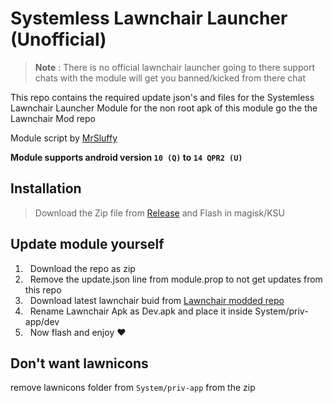 # Systemless Lawnchair Launcher (Unofficial)
> **Note** : There is no official lawnchair launcher going to there support chats with the module will get you banned/kicked from there chat 


This repo contains the required update json's and files for the Systemless Lawnchair Launcher Module for the non root apk of this module go the the Lawnchair Mod repo 

Module script by [MrSluffy](https://github.com/MrSluffy)

**Module supports android version `10 (Q)` to `14 QPR2 (U)`**


## Installation
> Download the Zip file from [Release](https://github.com/Unofficial-Life/Lawnchair-Launcher-Module/Releases/latest) and Flash in magisk/KSU

## Update module yourself

<ol>

<li> &nbsp; Download the repo as zip 

<li> &nbsp; Remove the update.json line from module.prop to not get updates from this repo 

<li> &nbsp; Download latest lawnchair buid from <a href="https://github.com/Unofficial-Life/Lawnchair-Modded"> Lawnchair modded repo</a>

<li> &nbsp; Rename Lawnchair Apk as Dev.apk and place it inside System/priv-app/dev

<li> &nbsp; Now flash and enjoy ❤
</ol>

## Don't want lawnicons 
remove lawnicons folder from ```System/priv-app``` from the zip

$~$

